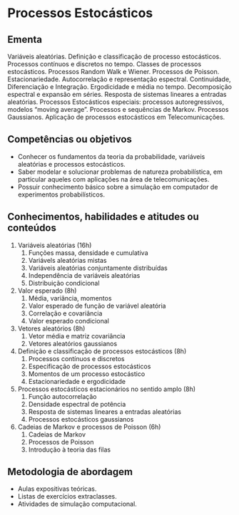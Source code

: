 # Processos Estocásticos

## Ementa

Variáveis aleatórias. Definição e classificação de processo estocásticos. Processos contínuos e discretos no tempo. Classes de processos estocásticos. Processos Random Walk e Wiener. Processos de Poisson. Estacionariedade. Autocorrelação e representação espectral. Continuidade, Diferenciação e Integração. Ergodicidade e média no tempo. Decomposição espectral e expansão em séries. Resposta de sistemas lineares a entradas aleatórias. Processos Estocásticos especiais: processos autoregressivos, modelos “moving average”. Processos e sequências de Markov. Processos Gaussianos. Aplicação de processos estocásticos em Telecomunicações.

## Competências ou objetivos

- Conhecer os fundamentos da teoria da probabilidade, variáveis aleatórias e processos estocásticos.
- Saber modelar e solucionar problemas de natureza probabilística, em particular aqueles com aplicações na área de telecomunicações.
- Possuir conhecimento básico sobre a simulação em computador de experimentos probabilísticos. 

## Conhecimentos, habilidades e atitudes ou conteúdos

1. Variáveis aleatórias (16h)
    1. Funções massa, densidade e cumulativa
    1. Variávels aleatórias mistas
    1. Variáveis aleatórias conjuntamente distribuídas
    1. Independência de variáveis aleatórias
    1. Distribuição condicional 
1. Valor esperado (8h)
    1. Média, variância, momentos
    1. Valor esperado de função de variável aleatória
    1. Correlação e covariância
    1. Valor esperado condicional 
1. Vetores aleatórios (8h)
    1. Vetor média e matriz covariância
    1. Vetores aleatórios gaussianos 
1. Definição e classificação de processos estocásticos (8h)
    1. Processos contínuos e discretos
    1. Especificação de processos estocásticos
    1. Momentos de um processo estocástico
    1. Estacionariedade e ergodicidade 
1. Processos estocásticos estacionários no sentido amplo (8h)
    1. Função autocorrelação
    1. Densidade espectral de potência
    1. Resposta de sistemas lineares a entradas aleatórias
    1. Processos estocásticos gaussianos 
1. Cadeias de Markov e processos de Poisson (6h)
    1. Cadeias de Markov
    1. Processos de Poisson
    1. Introdução à teoria das filas 

## Metodologia de abordagem

- Aulas expositivas teóricas.
- Listas de exercícios extraclasses.
- Atividades de simulação computacional. 
